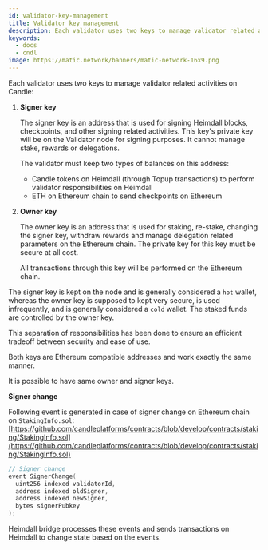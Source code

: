 ```yaml
---
id: validator-key-management
title: Validator key management
description: Each validator uses two keys to manage validator related activities on Candle, Signer Key & Owner Key.
keywords:
  - docs
  - cndl
image: https://matic.network/banners/matic-network-16x9.png
---
```

Each validator uses two keys to manage validator related activities on Candle:

1. **Signer key**

    The signer key is an address that is used for signing Heimdall blocks, checkpoints, and other signing related activities. This key's private key will be on the Validator node for signing purposes. It cannot manage stake, rewards or delegations.

    The validator must keep two types of balances on this address:

    - Candle tokens on Heimdall (through Topup transactions) to perform validator responsibilities on Heimdall
    - ETH on Ethereum chain to send checkpoints on Ethereum
2. **Owner key**

    The owner key is an address that is used for staking, re-stake, changing the signer key, withdraw rewards and manage delegation related parameters on the Ethereum chain. The private key for this key must be secure at all cost.

    All transactions through this key will be performed on the Ethereum chain.

The signer key is kept on the node and is generally considered a `hot` wallet, whereas the owner key is supposed to kept very secure, is used infrequently, and is generally considered a `cold` wallet. The staked funds are controlled by the owner key.

This separation of responsibilities has been done to ensure an efficient tradeoff between security and ease of use.

Both keys are Ethereum compatible addresses and work exactly the same manner.

It is possible to have same owner and signer keys.

**Signer change**

Following event is generated in case of signer change on Ethereum chain on `StakingInfo.sol`: [https://github.com/candleplatforms/contracts/blob/develop/contracts/staking/StakingInfo.sol](https://github.com/candleplatforms/contracts/blob/develop/contracts/staking/StakingInfo.sol)

```go
// Signer change
event SignerChange(
  uint256 indexed validatorId,
  address indexed oldSigner,
  address indexed newSigner,
  bytes signerPubkey
);
```

Heimdall bridge processes these events and sends transactions on Heimdall to change state based on the events.
